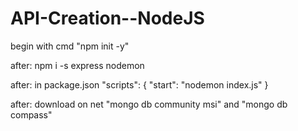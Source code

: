 # API-Creation--NodeJS

begin with cmd "npm init -y"

after: npm i -s express nodemon

after: in package.json "scripts": { "start": "nodemon index.js" }

after: download on net "mongo db community msi" and "mongo db compass"

